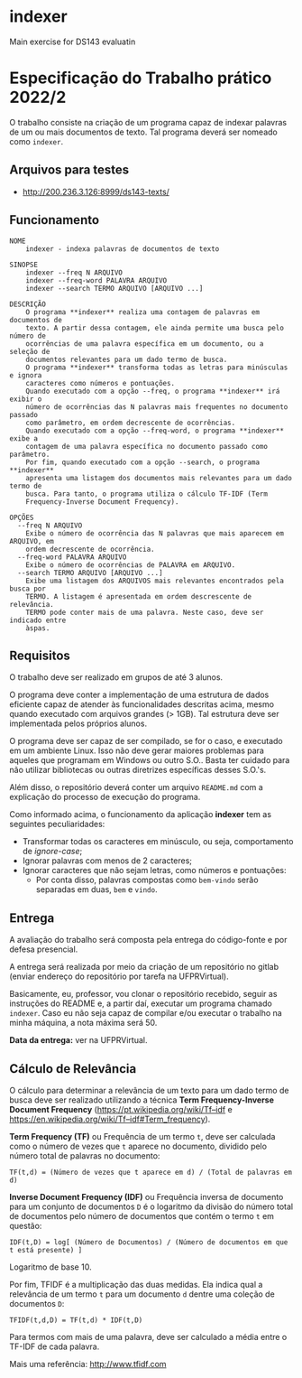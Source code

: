# indexer
Main exercise for DS143 evaluatin

# Especificação do Trabalho prático 2022/2

O trabalho consiste na criação de um programa capaz de indexar palavras de um ou mais documentos de texto. Tal programa deverá ser nomeado como `indexer`.

## Arquivos para testes

* http://200.236.3.126:8999/ds143-texts/

## Funcionamento

```
NOME
    indexer - indexa palavras de documentos de texto

SINOPSE
    indexer --freq N ARQUIVO
    indexer --freq-word PALAVRA ARQUIVO
    indexer --search TERMO ARQUIVO [ARQUIVO ...]

DESCRIÇÃO
    O programa **indexer** realiza uma contagem de palavras em documentos de 
    texto. A partir dessa contagem, ele ainda permite uma busca pelo número de 
    ocorrências de uma palavra específica em um documento, ou a seleção de 
    documentos relevantes para um dado termo de busca.
    O programa **indexer** transforma todas as letras para minúsculas e ignora
    caracteres como números e pontuações.
    Quando executado com a opção --freq, o programa **indexer** irá exibir o 
    número de ocorrências das N palavras mais frequentes no documento passado 
    como parâmetro, em ordem decrescente de ocorrências.
    Quando executado com a opção --freq-word, o programa **indexer** exibe a 
    contagem de uma palavra específica no documento passado como parâmetro.
    Por fim, quando executado com a opção --search, o programa **indexer** 
    apresenta uma listagem dos documentos mais relevantes para um dado termo de 
    busca. Para tanto, o programa utiliza o cálculo TF-IDF (Term 
    Frequency-Inverse Document Frequency).

OPÇÕES
  --freq N ARQUIVO
    Exibe o número de ocorrência das N palavras que mais aparecem em ARQUIVO, em
    ordem decrescente de ocorrência.
  --freq-word PALAVRA ARQUIVO
    Exibe o número de ocorrências de PALAVRA em ARQUIVO. 
  --search TERMO ARQUIVO [ARQUIVO ...]
    Exibe uma listagem dos ARQUIVOS mais relevantes encontrados pela busca por 
    TERMO. A listagem é apresentada em ordem descrescente de relevância. 
    TERMO pode conter mais de uma palavra. Neste caso, deve ser indicado entre 
    àspas.
```

## Requisitos

O trabalho deve ser realizado em grupos de até 3 alunos.

O programa deve conter a implementação de uma estrutura de dados eficiente capaz
de atender às funcionalidades descritas acima, mesmo quando executado com 
arquivos grandes (> 1GB). Tal estrutura deve ser implementada pelos próprios 
alunos.

O programa deve ser capaz de ser compilado, se for o caso, e executado em um ambiente Linux. 
Isso não deve gerar maiores problemas para aqueles que programam em Windows ou 
outro S.O.. Basta ter cuidado para não utilizar bibliotecas ou outras diretrizes 
específicas desses S.O.'s.

Além disso, o repositório deverá conter um arquivo `README.md` com a
explicação do processo de execução do programa.

Como informado acima, o funcionamento da aplicação **indexer** tem as seguintes
peculiaridades:
- Transformar todas os caracteres em minúsculo, ou seja, comportamento de *ignore-case*;
- Ignorar palavras com menos de 2 caracteres;
- Ignorar caracteres que não sejam letras, como números e pontuações:
  - Por conta disso, palavras compostas como `bem-vindo` serão separadas em duas, `bem` e `vindo`.

## Entrega

A avaliação do trabalho será composta pela entrega do código-fonte e por defesa presencial.

A entrega será realizada por meio da criação de um repositório no gitlab 
(enviar endereço do repositório por tarefa na UFPRVirtual). 

Basicamente, eu, professor, vou clonar o repositório recebido, 
seguir as instruções do README e, a partir daí, executar um programa chamado `indexer`. 
Caso eu não seja capaz de compilar e/ou executar o trabalho na minha máquina, 
a nota máxima será 50.

**Data da entrega:** ver na UFPRVirtual.

## Cálculo de Relevância

O cálculo para determinar a relevância de um texto para um dado termo de busca deve ser realizado utilizando a técnica **Term Frequency-Inverse Document Frequency** (https://pt.wikipedia.org/wiki/Tf–idf e https://en.wikipedia.org/wiki/Tf–idf#Term_frequency).

**Term Frequency (TF)** ou Frequência de um termo `t`, deve ser calculada como o número de vezes que `t` aparece no documento, dividido pelo número total de palavras no documento:

```
TF(t,d) = (Número de vezes que t aparece em d) / (Total de palavras em d)
```

**Inverse Document Frequency (IDF)** ou Frequência inversa de documento para um conjunto de documentos `D` é o logaritmo da divisão do número total de documentos pelo número de documentos que contém o termo `t` em questão:

```
IDF(t,D) = log[ (Número de Documentos) / (Número de documentos em que t está presente) ]
```

Logaritmo de base 10.

Por fim, TFIDF é a multiplicação das duas medidas. Ela indica qual a relevância de um termo `t` para um documento `d` dentre uma coleção de documentos `D`:

```
TFIDF(t,d,D) = TF(t,d) * IDF(t,D)
```

Para termos com mais de uma palavra, deve ser calculado a média entre o TF-IDF de cada palavra.

Mais uma referência: http://www.tfidf.com
